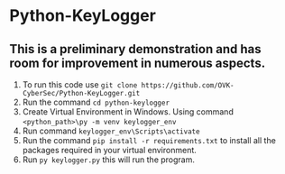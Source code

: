 # Python-KeyLogger


## This is a preliminary demonstration and has room for improvement in numerous aspects.

1. To run this code use `git clone https://github.com/OVK-CyberSec/Python-KeyLogger.git`
2. Run the command `cd python-keylogger`
3. Create Virtual Environment in Windows. Using command `<python_path>\py -m venv keylogger_env`
4. Run command `keylogger_env\Scripts\activate`
5. Run the command `pip install -r requirements.txt` to install all the packages required in your virtual environment.
6. Run `py keylogger.py` this will run the program.
